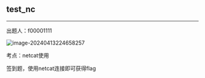 ## test_nc


***

出题人：f00001111

![image-20240413224658257](C:\Users\26272\AppData\Roaming\Typora\typora-user-images\image-20240413224658257.png)

考点：netcat使用

签到题，使用netcat连接即可获得flag





